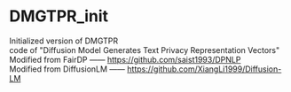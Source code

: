 # DMGTPR_init
Initialized version of DMGTPR  
code of "Diffusion Model Generates Text Privacy Representation Vectors"  
Modified from FairDP —— https://github.com/saist1993/DPNLP  
Modified from DiffusionLM —— https://github.com/XiangLi1999/Diffusion-LM        

